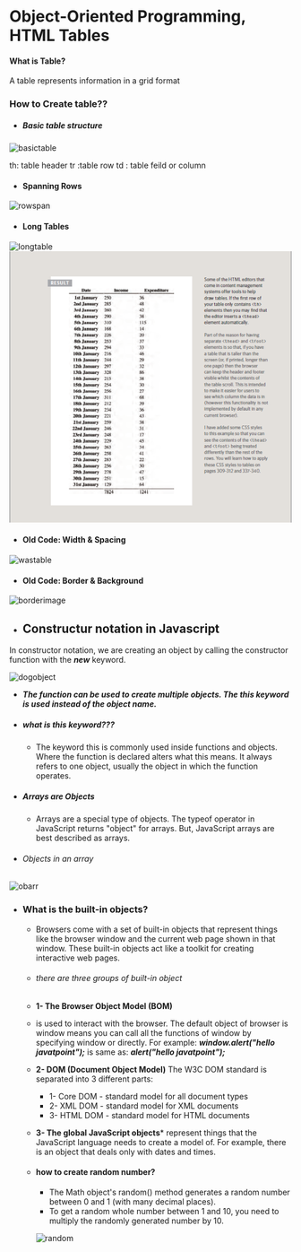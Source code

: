 # **Object-Oriented Programming, HTML Tables**

#### **What is Table?**
A table represents information in a grid format
### **How to Create table??**
* ##### Basic table structure

![basictable](https://www.thedataschool.com.au/wp-content/uploads/2018/10/HTML-table-.png)

th: table header
tr :table row
td : table feild or column

* #### Spanning Rows
![rowspan](https://slideplayer.com/slide/6147622/18/images/4/Here%E2%80%99s+the+code%E2%80%A6+Row+1+Cell+1+Cell+2+Cell+3+Row+2+Cell+4+Cell+5+Cell+6.jpg)

* #### Long Tables

![longtable](https://encrypted-tbn0.gstatic.com/images?q=tbn:ANd9GcQ20kOQ00kwUoplmhZoEpe5txsOzxW60gfRaA&usqp=CAU)
![ltable](images/ltable.png)

* #### Old Code: Width & Spacing
![wastable](https://encrypted-tbn0.gstatic.com/images?q=tbn:ANd9GcS7cfb_nXqx2ixt6BoNPhVaNjJ3BHeN2UbZVw&usqp=CAU)

* #### Old Code: Border & Background
![borderimage](https://a.ilovecoding.org/img/table-all-about-creating-simple-to-complex-html-tables-sc18.png)

* ## Constructur notation in Javascript 
 In constructor notation, we are creating an  object by calling the constructor function with the ***new*** keyword.

 ![dogobject](https://hackernoon.com/hn-images/1*c-TXLOezea3ZEV_5ytah1A.png)

* ***The function can be used to create multiple objects. The this keyword is used instead of the object name.***

* ##### what is ***this*** keyword???
    - The keyword this is commonly used inside functions and objects. Where the function is declared alters what this means. It always refers to one object, usually the object in which the function operates.

* ##### Arrays are Objects
    - Arrays are a special type of objects. The typeof operator in JavaScript returns "object" for arrays. But, JavaScript arrays are best described as arrays.
* ###### Objects in an array 

![obarr](https://miro.medium.com/max/1356/1*8TemDHeJkhokbACXrRCH-w.png)

* ### What is the built-in objects?
    - Browsers come with a set of built-in objects that represent things like the browser window and the current web page shown in that window. These built-in objects act like a toolkit for creating interactive web pages.

    - ###### there are three groups of built-in object
    * **1- The Browser Object Model (BOM)**
    * is used to interact with the browser. The default object of browser is window means you can call all the functions of window by specifying window or directly. For example: ***window.alert("hello javatpoint");***  is same as: ***alert("hello javatpoint");***

    * **2- DOM (Document Object Model)**
    The W3C DOM standard is separated into 3 different parts:
         * 1- Core DOM - standard model for all document types
        * 2- XML DOM - standard model for XML documents
        * 3- HTML DOM - standard model for HTML documents

    * **3- The global JavaScript objects***
    represent things that the JavaScript language needs to create a model of. For example, there is an object that deals only with dates and times.
    * #### how to create random number?
        - The Math object's random() method generates a random number between 0 and 1 (with many decimal places).
        - To get a random whole number between 1 and 10, you need to multiply the randomly generated number by 10.

        ![random](https://i0.wp.com/ao.gl/wp-content/uploads/2020/03/JavascriptRandomNumberBetween.png?fit=800%2C315&ssl=1)

